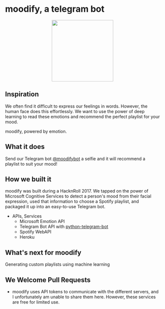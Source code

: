 # moodify, a telegram bot

<p align="center">
 <img src="https://cloud.githubusercontent.com/assets/15007950/22197508/3ef75cc0-e18d-11e6-9752-fe481d10dbb2.jpg" width="200">
</p>

## Inspiration
We often find it difficult to express our feelings in words. However, the human face does this effortlessly. We want to use the power of deep learning to read these emotions and recommend the perfect playlist for your mood.

moodify, powered by emotion. 

## What it does
Send our Telegram bot [@moodifybot](telegram.me/moodifybot) a selfie and it will recommend a playlist to suit your mood!

## How we built it
moodify was built during a HacknRoll 2017. We tapped on the power of Microsoft Cognitive Services to detect a person's mood from their facial expression, used that information to choose a Spotify playlist, and packaged it up into an easy-to-use Telegram bot.

* APIs, Services
  * Microsoft Emotion API
  * Telegram Bot API with [python-telegram-bot](https://github.com/python-telegram-bot/python-telegram-bot)
  * Spotify WebAPI
  * Heroku

## What's next for moodify
Generating custom playlists using machine learning

## We Welcome Pull Requests
* moodify uses API tokens to communicate with the different servers, and I unfortunately am unable to share them here. However, these services are free for limited use.
